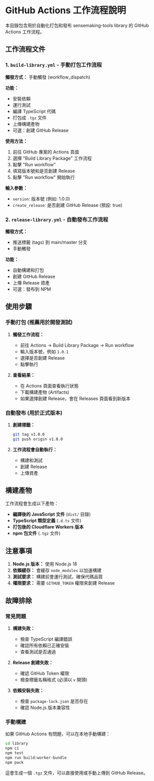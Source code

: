 # GitHub Actions 工作流程說明

本目錄包含用於自動化打包和發布 sensemaking-tools library 的 GitHub Actions 工作流程。

## 工作流程文件

### 1. `build-library.yml` - 手動打包工作流程

**觸發方式：** 手動觸發 (workflow_dispatch)

**功能：**
- 安裝依賴
- 運行測試
- 編譯 TypeScript 代碼
- 打包成 `.tgz` 文件
- 上傳構建產物
- 可選：創建 GitHub Release

**使用方法：**
1. 前往 GitHub 專案的 Actions 頁面
2. 選擇 "Build Library Package" 工作流程
3. 點擊 "Run workflow"
4. 填寫版本號和是否創建 Release
5. 點擊 "Run workflow" 開始執行

**輸入參數：**
- `version`: 版本號 (例如: 1.0.0)
- `create_release`: 是否創建 GitHub Release (預設: true)

### 2. `release-library.yml` - 自動發布工作流程

**觸發方式：**
- 推送標籤 (tags) 到 main/master 分支
- 手動觸發

**功能：**
- 自動構建和打包
- 創建 GitHub Release
- 上傳 Release 資產
- 可選：發布到 NPM

## 使用步驟

### 手動打包 (推薦用於開發測試)

1. **觸發工作流程：**
   - 前往 Actions → Build Library Package → Run workflow
   - 輸入版本號，例如 `1.0.1`
   - 選擇是否創建 Release
   - 點擊執行

2. **查看結果：**
   - 在 Actions 頁面查看執行狀態
   - 下載構建產物 (Artifacts)
   - 如果選擇創建 Release，會在 Releases 頁面看到新版本

### 自動發布 (用於正式版本)

1. **創建標籤：**
   ```bash
   git tag v1.0.0
   git push origin v1.0.0
   ```

2. **工作流程會自動執行：**
   - 構建和測試
   - 創建 Release
   - 上傳資產

## 構建產物

工作流程會生成以下產物：

- **編譯後的 JavaScript 文件** (`dist/` 目錄)
- **TypeScript 類型定義** (`.d.ts` 文件)
- **打包後的 Cloudflare Workers 版本**
- **npm 包文件** (`.tgz` 文件)

## 注意事項

1. **Node.js 版本：** 使用 Node.js 18
2. **依賴緩存：** 會緩存 `node_modules` 以加速構建
3. **測試要求：** 構建前會運行測試，確保代碼品質
4. **權限要求：** 需要 `GITHUB_TOKEN` 權限來創建 Release

## 故障排除

### 常見問題

1. **構建失敗：**
   - 檢查 TypeScript 編譯錯誤
   - 確認所有依賴已正確安裝
   - 查看測試是否通過

2. **Release 創建失敗：**
   - 確認 GitHub Token 權限
   - 檢查標籤名稱格式 (必須以 `v` 開頭)

3. **依賴安裝失敗：**
   - 檢查 `package-lock.json` 是否存在
   - 確認 Node.js 版本兼容性

### 手動構建

如果 GitHub Actions 有問題，可以在本地手動構建：

```bash
cd library
npm ci
npm test
npm run build:worker-bundle
npm pack
```

這會生成一個 `.tgz` 文件，可以直接使用或手動上傳到 GitHub Release。
